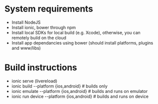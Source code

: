 # System requirements
- Install NodeJS
- Install ionic, bower through npm
- Install local SDKs for local build (e.g. Xcode), otherwise, you can remotely build on the cloud
- Install app dependancies using bower (should install platforms, plugins and www/libs)

# Build instructions
- ionic serve (livereload)
- ionic build --platform {ios,android}  # builds only
- ionic emulate --platform {ios,android} # builds and runs on emulator
- ionic run device --platform {ios,android} # builds and runs on device
